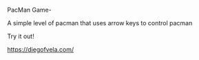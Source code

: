 PacMan Game-

A simple level of pacman that uses arrow keys to control pacman

Try it out!

https://diegofvela.com/
